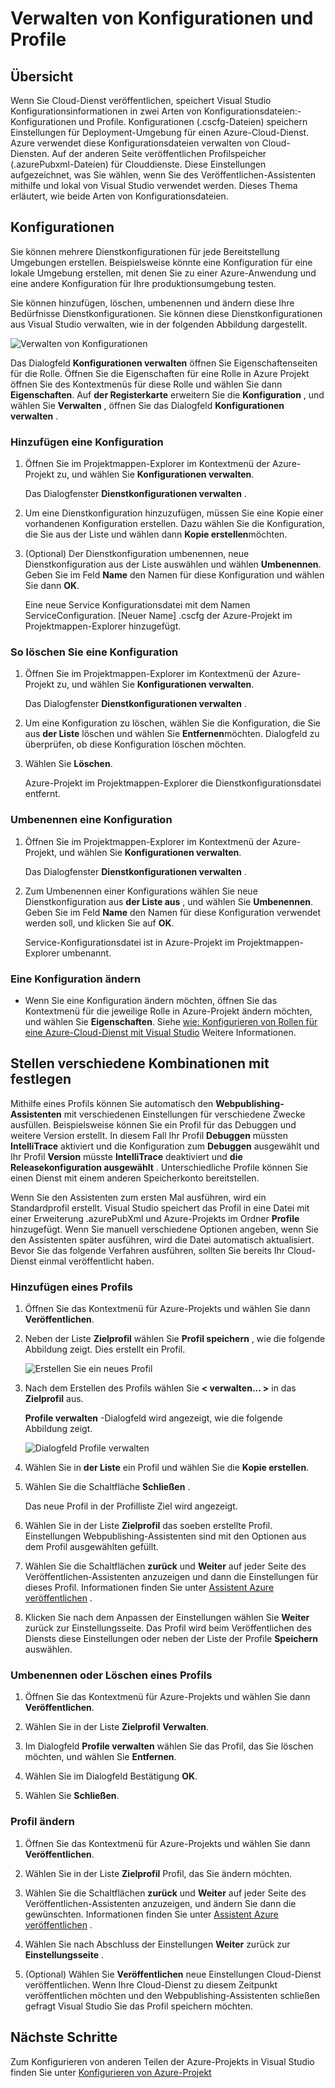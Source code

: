 <properties
   pageTitle="Verwalten von Konfigurationen und Profile | Microsoft Azure"
   description="Informationen zum Arbeiten mit Konfigurationen und Profile werden | die Standardeinstellungen für die Bereitstellung in Unternehmen speichern und Veröffentlichen für Clouddienste."
   services="visual-studio-online"
   documentationCenter="na"
   authors="TomArcher"
   manager="douge"
   editor="" />
<tags
   ms.service="multiple"
   ms.devlang="dotnet"
   ms.topic="article"
   ms.tgt_pltfrm="na"
   ms.workload="multiple"
   ms.date="08/15/2016"
   ms.author="tarcher" />

# <a name="how-to-manage-service-configurations-and-profiles"></a>Verwalten von Konfigurationen und Profile

## <a name="overview"></a>Übersicht

Wenn Sie Cloud-Dienst veröffentlichen, speichert Visual Studio Konfigurationsinformationen in zwei Arten von Konfigurationsdateien:-Konfigurationen und Profile. Konfigurationen (.cscfg-Dateien) speichern Einstellungen für Deployment-Umgebung für einen Azure-Cloud-Dienst. Azure verwendet diese Konfigurationsdateien verwalten von Cloud-Diensten. Auf der anderen Seite veröffentlichen Profilspeicher (.azurePubxml-Dateien) für Clouddienste. Diese Einstellungen aufgezeichnet, was Sie wählen, wenn Sie des Veröffentlichen-Assistenten mithilfe und lokal von Visual Studio verwendet werden. Dieses Thema erläutert, wie beide Arten von Konfigurationsdateien.

## <a name="service-configurations"></a>Konfigurationen

Sie können mehrere Dienstkonfigurationen für jede Bereitstellung Umgebungen erstellen. Beispielsweise könnte eine Konfiguration für eine lokale Umgebung erstellen, mit denen Sie zu einer Azure-Anwendung und eine andere Konfiguration für Ihre produktionsumgebung testen.

Sie können hinzufügen, löschen, umbenennen und ändern diese Ihre Bedürfnisse Dienstkonfigurationen. Sie können diese Dienstkonfigurationen aus Visual Studio verwalten, wie in der folgenden Abbildung dargestellt.

![Verwalten von Konfigurationen](./media/vs-azure-tools-service-configurations-and-profiles-how-to-manage/manage-service-config.png)

Das Dialogfeld **Konfigurationen verwalten** öffnen Sie Eigenschaftenseiten für die Rolle. Öffnen Sie die Eigenschaften für eine Rolle in Azure Projekt öffnen Sie des Kontextmenüs für diese Rolle und wählen Sie dann **Eigenschaften**. Auf **der Registerkarte** erweitern Sie die **Konfiguration** , und wählen Sie **Verwalten** , öffnen Sie das Dialogfeld **Konfigurationen verwalten** .

### <a name="to-add-a-service-configuration"></a>Hinzufügen eine Konfiguration

1. Öffnen Sie im Projektmappen-Explorer im Kontextmenü der Azure-Projekt zu, und wählen Sie **Konfigurationen verwalten**.

    Das Dialogfenster **Dienstkonfigurationen verwalten** .

1. Um eine Dienstkonfiguration hinzuzufügen, müssen Sie eine Kopie einer vorhandenen Konfiguration erstellen. Dazu wählen Sie die Konfiguration, die Sie aus der Liste und wählen dann **Kopie erstellen**möchten.

1. (Optional) Der Dienstkonfiguration umbenennen, neue Dienstkonfiguration aus der Liste auswählen und wählen **Umbenennen**. Geben Sie im Feld **Name** den Namen für diese Konfiguration und wählen Sie dann **OK**.

    Eine neue Service Konfigurationsdatei mit dem Namen ServiceConfiguration. [Neuer Name] .cscfg der Azure-Projekt im Projektmappen-Explorer hinzugefügt.


### <a name="to-delete-a-service-configuration"></a>So löschen Sie eine Konfiguration

1. Öffnen Sie im Projektmappen-Explorer im Kontextmenü der Azure-Projekt zu, und wählen Sie **Konfigurationen verwalten**.

    Das Dialogfenster **Dienstkonfigurationen verwalten** .

1. Um eine Konfiguration zu löschen, wählen Sie die Konfiguration, die Sie aus **der Liste** löschen und wählen Sie **Entfernen**möchten. Dialogfeld zu überprüfen, ob diese Konfiguration löschen möchten.

1. Wählen Sie **Löschen**.

     Azure-Projekt im Projektmappen-Explorer die Dienstkonfigurationsdatei entfernt.


### <a name="to-rename-a-service-configuration"></a>Umbenennen eine Konfiguration

1. Öffnen Sie im Projektmappen-Explorer im Kontextmenü der Azure-Projekt, und wählen Sie **Konfigurationen verwalten**.

    Das Dialogfenster **Dienstkonfigurationen verwalten** .

1. Zum Umbenennen einer Konfigurations wählen Sie neue Dienstkonfiguration aus **der Liste aus** , und wählen Sie **Umbenennen**. Geben Sie im Feld **Name** den Namen für diese Konfiguration verwendet werden soll, und klicken Sie auf **OK**.

    Service-Konfigurationsdatei ist in Azure-Projekt im Projektmappen-Explorer umbenannt.

### <a name="to-change-a-service-configuration"></a>Eine Konfiguration ändern

- Wenn Sie eine Konfiguration ändern möchten, öffnen Sie das Kontextmenü für die jeweilige Rolle in Azure-Projekt ändern möchten, und wählen Sie **Eigenschaften**. Siehe [wie: Konfigurieren von Rollen für eine Azure-Cloud-Dienst mit Visual Studio](https://msdn.microsoft.com/library/azure/hh369931.aspx) Weitere Informationen.

## <a name="make-different-setting-combinations-by-using-profiles"></a>Stellen verschiedene Kombinationen mit festlegen

Mithilfe eines Profils können Sie automatisch den **Webpublishing-Assistenten** mit verschiedenen Einstellungen für verschiedene Zwecke ausfüllen. Beispielsweise können Sie ein Profil für das Debuggen und weitere Version erstellt. In diesem Fall Ihr Profil **Debuggen** müssten **IntelliTrace** aktiviert und die Konfiguration zum **Debuggen** ausgewählt und Ihr Profil **Version** müsste **IntelliTrace** deaktiviert und **die Releasekonfiguration ausgewählt** . Unterschiedliche Profile können Sie einen Dienst mit einem anderen Speicherkonto bereitstellen.

Wenn Sie den Assistenten zum ersten Mal ausführen, wird ein Standardprofil erstellt. Visual Studio speichert das Profil in eine Datei mit einer Erweiterung .azurePubXml und Azure-Projekts im Ordner **Profile** hinzugefügt. Wenn Sie manuell verschiedene Optionen angeben, wenn Sie den Assistenten später ausführen, wird die Datei automatisch aktualisiert. Bevor Sie das folgende Verfahren ausführen, sollten Sie bereits Ihr Cloud-Dienst einmal veröffentlicht haben.

### <a name="to-add-a-profile"></a>Hinzufügen eines Profils

1. Öffnen Sie das Kontextmenü für Azure-Projekts und wählen Sie dann **Veröffentlichen**.

1. Neben der Liste **Zielprofil** wählen Sie **Profil speichern** , wie die folgende Abbildung zeigt. Dies erstellt ein Profil.

    ![Erstellen Sie ein neues Profil](./media/vs-azure-tools-service-configurations-and-profiles-how-to-manage/create-new-profile.png)

1. Nach dem Erstellen des Profils wählen Sie **< verwalten... >** in das **Zielprofil** aus.

    **Profile verwalten** -Dialogfeld wird angezeigt, wie die folgende Abbildung zeigt.

    ![Dialogfeld Profile verwalten](./media/vs-azure-tools-service-configurations-and-profiles-how-to-manage/manage-profiles.png)

1. Wählen Sie in **der Liste** ein Profil und wählen Sie die **Kopie erstellen**.

1. Wählen Sie die Schaltfläche **Schließen** .

    Das neue Profil in der Profilliste Ziel wird angezeigt.

1. Wählen Sie in der Liste **Zielprofil** das soeben erstellte Profil. Einstellungen Webpublishing-Assistenten sind mit den Optionen aus dem Profil ausgewählten gefüllt.

1. Wählen Sie die Schaltflächen **zurück** und **Weiter** auf jeder Seite des Veröffentlichen-Assistenten anzuzeigen und dann die Einstellungen für dieses Profil. Informationen finden Sie unter [Assistent Azure veröffentlichen](http://go.microsoft.com/fwlink/p/?LinkID=623085) .

1. Klicken Sie nach dem Anpassen der Einstellungen wählen Sie **Weiter** zurück zur Einstellungsseite. Das Profil wird beim Veröffentlichen des Diensts diese Einstellungen oder neben der Liste der Profile **Speichern** auswählen.

### <a name="to-rename-or-delete-a-profile"></a>Umbenennen oder Löschen eines Profils

1. Öffnen Sie das Kontextmenü für Azure-Projekts und wählen Sie dann **Veröffentlichen**.

1. Wählen Sie in der Liste **Zielprofil** **Verwalten**.

1. Im Dialogfeld **Profile verwalten** wählen Sie das Profil, das Sie löschen möchten, und wählen Sie **Entfernen**.

1. Wählen Sie im Dialogfeld Bestätigung **OK**.

1. Wählen Sie **Schließen**.

### <a name="to-change-a-profile"></a>Profil ändern

1. Öffnen Sie das Kontextmenü für Azure-Projekts und wählen Sie dann **Veröffentlichen**.

1. Wählen Sie in der Liste **Zielprofil** Profil, das Sie ändern möchten.

1. Wählen Sie die Schaltflächen **zurück** und **Weiter** auf jeder Seite des Veröffentlichen-Assistenten anzuzeigen, und ändern Sie dann die gewünschten. Informationen finden Sie unter [Assistent Azure veröffentlichen](http://go.microsoft.com/fwlink/p/?LinkID=623085) .

1. Wählen Sie nach Abschluss der Einstellungen **Weiter** zurück zur **Einstellungsseite** .

1. (Optional) Wählen Sie **Veröffentlichen** neue Einstellungen Cloud-Dienst veröffentlichen. Wenn Ihre Cloud-Dienst zu diesem Zeitpunkt veröffentlichen möchten und den Webpublishing-Assistenten schließen gefragt Visual Studio Sie das Profil speichern möchten.

## <a name="next-steps"></a>Nächste Schritte

Zum Konfigurieren von anderen Teilen der Azure-Projekts in Visual Studio finden Sie unter [Konfigurieren von Azure-Projekt](http://go.microsoft.com/fwlink/p/?LinkID=623075)

